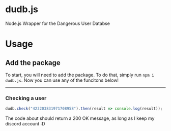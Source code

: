 # dudb.js
Node.js Wrapper for the Dangerous User Databse

# Usage

## Add the package
To start, you will need to add the package. To do that, simply run `npm i dudb.js`. Now you can use any of the funcitons below!

---

### Checking a user
```js
dudb.check("423203831971708958").then(result => console.log(result));
```
The code about should return a 200 OK message, as long as I keep my discord account :D